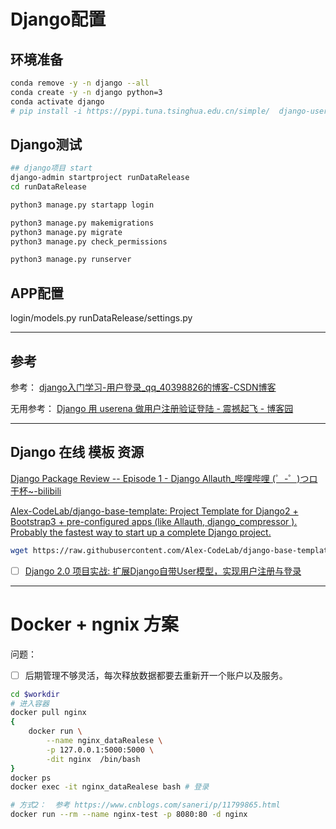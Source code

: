 # Django配置

## 环境准备

```bash
conda remove -y -n django --all
conda create -y -n django python=3
conda activate django
# pip install -i https://pypi.tuna.tsinghua.edu.cn/simple/  django-userena
```

## Django测试
```bash
## django项目 start
django-admin startproject runDataRelease
cd runDataRelease

python3 manage.py startapp login

python3 manage.py makemigrations
python3 manage.py migrate
python3 manage.py check_permissions

python3 manage.py runserver
```

## APP配置

login/models.py
runDataRelease/settings.py

---
## 参考

参考：
[django入门学习-用户登录_qq_40398826的博客-CSDN博客](https://blog.csdn.net/qq_40398826/article/details/106197354)

无用参考：
[Django 用 userena 做用户注册验证登陆 - 震撼起飞 - 博客园](https://www.cnblogs.com/zhenfei/p/6421424.html)

---
## Django 在线 模板 资源

[Django Package Review -- Episode 1 - Django Allauth_哔哩哔哩 (゜-゜)つロ 干杯~-bilibili](https://www.bilibili.com/video/BV1D64y1M7BC?from=search&seid=8279541351252556615)

[Alex-CodeLab/django-base-template: Project Template for Django2 + Bootstrap3 + pre-configured apps (like Allauth, django_compressor ). Probably the fastest way to start up a complete Django project.](https://github.com/Alex-CodeLab/django-base-template)

```bash
wget https://raw.githubusercontent.com/Alex-CodeLab/django-base-template/master/install.sh
```

* [ ] [Django 2.0 项目实战: 扩展Django自带User模型，实现用户注册与登录](https://mp.weixin.qq.com/s?src=11&timestamp=1603101271&ver=2654&signature=tiT9OsjX78nZ4smOp0QQy6UHttL8YsCeoiNGB*mUZs1f5UHjAKpQgLYONWHstTlroYqwVp*lpco*JgoRDbW*U*GCmFRh6VtXIy0akxtzfYUS1j4T46QleDjBkEInMYIU&new=1)


---
# Docker + ngnix 方案
问题：
- [ ] 后期管理不够灵活，每次释放数据都要去重新开一个账户以及服务。

```bash
cd $workdir
# 进入容器
docker pull nginx
{
    docker run \
        --name nginx_dataRealese \
        -p 127.0.0.1:5000:5000 \
        -dit nginx  /bin/bash
}
docker ps
docker exec -it nginx_dataRealese bash # 登录

# 方式2：  参考 https://www.cnblogs.com/saneri/p/11799865.html
docker run --rm --name nginx-test -p 8080:80 -d nginx

```

